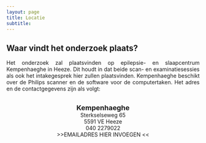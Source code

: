 ```yaml
---
layout: page
title: Locatie
subtitle:
---
```


<div align = "justify"> 
	<p>
		<h2> Waar vindt het onderzoek plaats? </h2>

Het onderzoek zal plaatsvinden op epilepsie- en slaapcentrum Kempenhaeghe in Heeze. Dit houdt in dat beide scan- en examinatiesessies als ook het intakegesprek hier zullen plaatsvinden. Kempenhaeghe beschikt over de Philips scanner en de software voor de computertaken. Het adres en de contactgegevens zijn als volgt:

<div> 
<p style = "text-align: center" >
<br>	
<font size="4"><b>Kempenhaeghe</b></font>	
<br> Sterkselseweg 65
<br> 5591 VE Heeze
<br> 040 2279022
<br> >>EMAILADRES HIER INVOEGEN <<
</p>
</div>



